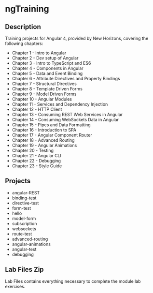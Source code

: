 # ngTraining

## Description

Training projects for Angular 4, provided by New Horizons, covering the following chapters:

* Chapter 1 - Intro to Angular
* Chapter 2 - Dev setup of Angular
* Chapter 3 - Intro to TypeScript and ES6
* Chapter 4 - Components in Angular
* Chapter 5 - Data and Event Binding
* Chapter 6 - Attribute Directives and Property Bindings
* Chapter 7 - Structural Directives
* Chapter 8 - Template Driven Forms
* Chapter 9 - Model Driven Forms
* Chapter 10 - Angular Modules
* Chapter 11 - Services and Dependency Injection
* Chapter 12 - HTTP Client
* Chapter 13 - Consuming REST Web Services in Angular
* Chapter 14 - Consuming WebSockets Data in Angular
* Chapter 15 - Pipes and Data Formatting
* Chapter 16 - Introduction to SPA
* Chapter 17 - Angular Component Router
* Chapter 18 - Advanced Routing
* Chapter 19 - Angular Animations
* Chapter 20 - Testing
* Chapter 21 - Angular CLI
* Chapter 22 - Debugging
* Chapter 23 - Style Guide

## Projects

* angular-REST
* binding-test
* directive-test
* form-test
* hello
* model-form
* subscription
* websockets
* route-test
* advanced-routing
* angular-animations
* angular-test
* debugging

## Lab Files Zip

Lab Files contains everything necessary to complete the module lab exercises. 

